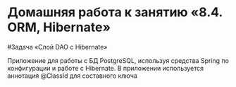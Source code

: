 # Домашняя работа к занятию «8.4. ORM, Hibernate»

#Задача «Слой DAO c Hibernate»

Приложение для работы с БД PostgreSQL, используя средства Spring по конфигурации и работе с Hibernate.
В приложении используется аннотация @ClassId для составного ключа